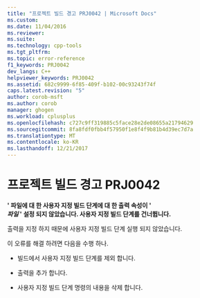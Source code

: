 ```yaml
---
title: "프로젝트 빌드 경고 PRJ0042 | Microsoft Docs"
ms.custom: 
ms.date: 11/04/2016
ms.reviewer: 
ms.suite: 
ms.technology: cpp-tools
ms.tgt_pltfrm: 
ms.topic: error-reference
f1_keywords: PRJ0042
dev_langs: C++
helpviewer_keywords: PRJ0042
ms.assetid: 682c9999-6f85-409f-b102-00c93243f74f
caps.latest.revision: "5"
author: corob-msft
ms.author: corob
manager: ghogen
ms.workload: cplusplus
ms.openlocfilehash: c727c9ff319885c5face28e2de08655a21794629
ms.sourcegitcommit: 8fa8fdf0fbb4f57950f1e8f4f9b81b4d39ec7d7a
ms.translationtype: MT
ms.contentlocale: ko-KR
ms.lasthandoff: 12/21/2017
---
```

# <a name="project-build-warning-prj0042"></a>프로젝트 빌드 경고 PRJ0042
**' 파일에 대 한 사용자 지정 빌드 단계에 대 한 출력 속성이 '**   
 ***파일* ' 설정 되지 않았습니다. 사용자 지정 빌드 단계를 건너뜁니다.**  
  
 출력을 지정 하지 때문에 사용자 지정 빌드 단계 실행 되지 않았습니다.  
  
 이 오류를 해결 하려면 다음을 수행 하나.  
  
-   빌드에서 사용자 지정 빌드 단계를 제외 합니다.  
  
-   출력을 추가 합니다.  
  
-   사용자 지정 빌드 단계 명령의 내용을 삭제 합니다.